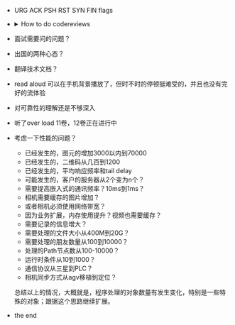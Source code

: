 - URG ACK PSH RST SYN FIN flags
- <details>
    <summary> How to do codereviews </summary>

    - level 1 questrions (code style)
    - level 2 questions (tests)
    - level 3 questions (implementation)
    - level 4 questions (API)
    - level 5 questions (documentation)
    
    </details>

- 面试需要问的问题？
- 出国的两种心态？
- 翻译技术文档？
- read aloud 可以在手机背景播放了，但时不时的停顿挺难受的，并且也没有完好的流体验
- 对可靠性的理解还是不够深入
- 听了over load 11卷，12卷正在进行中
- 考虑一下性能的问题？
    - 已经发生的，图元的增加3000以内到70000
    - 已经发生的，二维码从几百到1200
    - 已经发生的，平均响应频率和tail delay
    - 可能发生的，客户的服务器从2个变为n个？
    - 需要提高嵌入式的通讯频率？10ms到1ms？
    - 相机需要缓存的图片增加？
    - 或者相机必须使用网络带宽？
    - 因为业务扩展，内存使用提升？视频也需要缓存？
    - 需要记录的信息增大？
    - 需要处理的文件大小从400M到20G？
    - 需要处理的朋友数量从100到10000？
    - 处理的Path节点数从100-10000？
    - 运行时条件从10到1000？
    - 通信协议从三星到PLC？
    - 相机同步方式从agv移植到定位？

    总结以上的情况，大概就是，程序处理的对象数量有发生变化，特别是一些特殊的对象；跟据这个思路继续扩展。
    
- the end